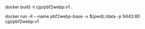 
docker build -t cjp/pbf2webp:v1 .

docker run -it --name pbf2webp-base -v $(pwd):/data -p 9443:80 cjp/pbf2webp:v1

